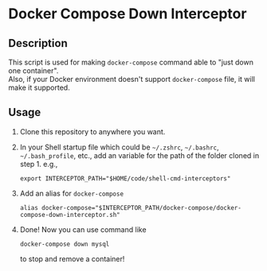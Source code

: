 # Docker Compose Down Interceptor

## Description
This script is used for making `docker-compose` command able to "just down one container".  
Also, if your Docker environment doesn't support `docker-compose` file, it will make it supported.

## Usage
1. Clone this repository to anywhere you want.
2. In your Shell startup file which could be `~/.zshrc`, `~/.bashrc`, `~/.bash_profile`, etc., add an variable for the path of the folder cloned in step 1. e.g.,  
   ```
   export INTERCEPTOR_PATH="$HOME/code/shell-cmd-interceptors"
   ```
3. Add an alias for `docker-compose`
   ```
   alias docker-compose="$INTERCEPTOR_PATH/docker-compose/docker-compose-down-interceptor.sh"
   ```

4. Done! Now you can use command like  
   ```
   docker-compose down mysql
   ```
   to stop and remove a container!

